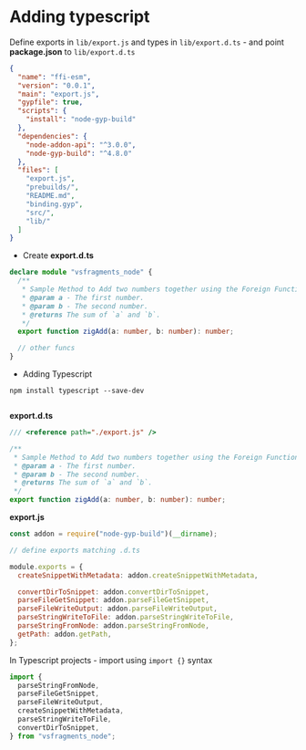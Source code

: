 # Adding typescript

Define exports in `lib/export.js` and types in `lib/export.d.ts` - and point **package.json** to `lib/export.d.ts`

```json
{
  "name": "ffi-esm",
  "version": "0.0.1",
  "main": "export.js",
  "gypfile": true,
  "scripts": {
    "install": "node-gyp-build"
  },
  "dependencies": {
    "node-addon-api": "^3.0.0",
    "node-gyp-build": "^4.8.0"
  },
  "files": [
    "export.js",
    "prebuilds/",
    "README.md",
    "binding.gyp",
    "src/",
    "lib/"
  ]
}
```

- Create **export.d.ts**

```ts
declare module "vsfragments_node" {
  /**
   * Sample Method to Add two numbers together using the Foreign Function Interface
   * @param a - The first number.
   * @param b - The second number.
   * @returns The sum of `a` and `b`.
   */
  export function zigAdd(a: number, b: number): number;

  // other funcs
}
```

- Adding Typescript

```
npm install typescript --save-dev


```

**export.d.ts**

```ts
/// <reference path="./export.js" />

/**
 * Sample Method to Add two numbers together using the Foreign Function Interface
 * @param a - The first number.
 * @param b - The second number.
 * @returns The sum of `a` and `b`.
 */
export function zigAdd(a: number, b: number): number;
```

**export.js**

```js
const addon = require("node-gyp-build")(__dirname);

// define exports matching .d.ts

module.exports = {
  createSnippetWithMetadata: addon.createSnippetWithMetadata,

  convertDirToSnippet: addon.convertDirToSnippet,
  parseFileGetSnippet: addon.parseFileGetSnippet,
  parseFileWriteOutput: addon.parseFileWriteOutput,
  parseStringWriteToFile: addon.parseStringWriteToFile,
  parseStringFromNode: addon.parseStringFromNode,
  getPath: addon.getPath,
};
```

In Typescript projects - import using `import {}` syntax

```ts
import {
  parseStringFromNode,
  parseFileGetSnippet,
  parseFileWriteOutput,
  createSnippetWithMetadata,
  parseStringWriteToFile,
  convertDirToSnippet,
} from "vsfragments_node";
```
